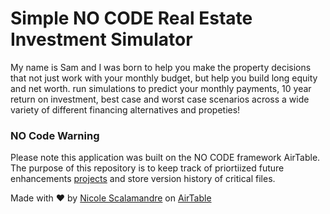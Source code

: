 # Simple NO CODE Real Estate Investment Simulator
My name is Sam and I was born to help you make the property decisions that not just work with your monthly budget, but help you build long equity and net worth. 
 run simulations to predict your monthly payments, 10 year return on investment, best case and worst case scenarios across a wide variety of different financing alternatives and propeties!    

### NO Code Warning 
Please note this application was built on the NO CODE framework AirTable.  The purpose of this repository is to keep track of priortiized future enhancements [projects](https://github.com/scals021/real-estate-simulator/projects) and store version history of critical files.

Made with ♥️ by [Nicole Scalamandre](https://www.linkedin.com/in/nicole-scalamandre/) on [AirTable](https://airtable.com/tblhVjOVbSyUbWkpr/viwBtE3OGuyDyHwX0?blocks=bip7gTSw4AEPggTfA)
